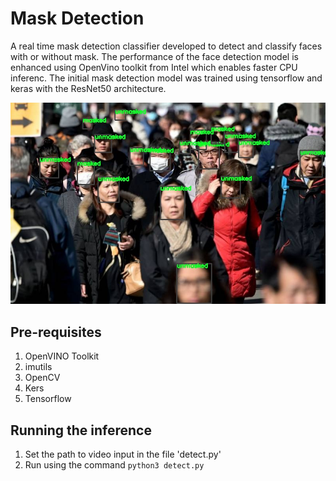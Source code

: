 # Mask Detection

A real time mask detection classifier developed to detect and classify faces with or without mask. The performance of the face detection model is enhanced using OpenVino toolkit from Intel which enables faster CPU inferenc. The initial mask detection model was trained using tensorflow and keras with the ResNet50 architecture.

![img](https://github.com/vyzboy92/mask-detection/blob/master/utils/demo.jpg)

## Pre-requisites
1. OpenVINO Toolkit 
2. imutils
3. OpenCV
4. Kers
5. Tensorflow

## Running the inference
1. Set the path to video input in the file 'detect.py'
2. Run using the command ``` python3 detect.py ```
